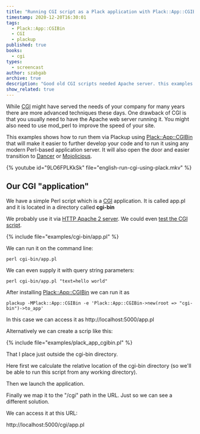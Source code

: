 ```yaml
---
title: "Running CGI script as a Plack application with Plack::App::CGIBin"
timestamp: 2020-12-20T16:30:01
tags:
  - Plack::App::CGIBin
  - CGI
  - plackup
published: true
books:
  - cgi
types:
  - screencast
author: szabgab
archive: true
description: "Good old CGI scripts needed Apache server. this examples shows how to run them as using Plackup."
show_related: true
---
```



While [CGI](https://metacpan.org/pod/CGI) might have served the needs of your company for many years there are more advanced techniques these days.
One drawback of CGI is that you usually need to have the Apache web server running it. You might also need to use mod_perl
to improve the speed of your site.

This examples shows how to run them via Plackup using [Plack::App::CGIBin](https://metacpan.org/pod/Plack::App::CGIBin) that will make
it easier to further develop your code and to run it using any modern Perl-based application server.
It will also open the door and easier transition to [Dancer](/dancer) or [Mojolicious](/mojolicious).


{% youtube id="9LO6FPLKkSk" file="english-run-cgi-using-plack.mkv" %}

## Our CGI "application"

We have a simple Perl script which is a [CGI](/cgi) application. It is called app.pl and it is located in a directory called <b>cgi-bin</b>

We probably use it via [HTTP Apache 2 server](/perl-cgi-script-with-apache2). We could even [test the CGI script](/testing-perl-cgi).

{% include file="examples/cgi-bin/app.pl" %}

We can run it on the command line:

```
perl cgi-bin/app.pl
```

We can even supply it with query string parameters:

```
perl cgi-bin/app.pl "text=hello world"
```

After installing [Plack::App::CGIBin](https://metacpan.org/pod/Plack::App::CGIBin) we can run it as

```
plackup -MPlack::App::CGIBin -e 'Plack::App::CGIBin->new(root => "cgi-bin")->to_app'
```

In this case we can access it as http://localhost:5000/app.pl


Alternatively we can create a scrip like this:

{% include file="examples/plack_app_cgibin.pl" %}

That I place just outside the cgi-bin directory.

Here first we calculate the relative location of the cgi-bin directory (so we'll be able to run this script from any working directory).

Then we launch the application.

Finally we map it to the "/cgi" path in the URL. Just so we can see a different solution.

We can access it at this URL:

http://localhost:5000/cgi/app.pl



